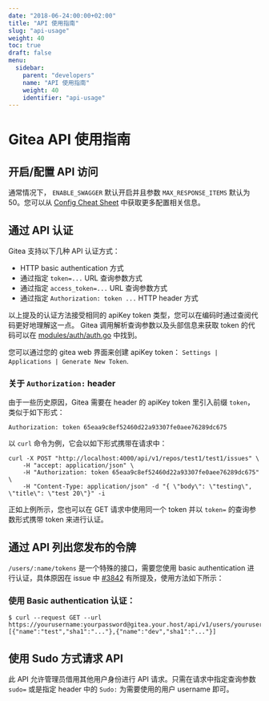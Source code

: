 ```yaml
---
date: "2018-06-24:00:00+02:00"
title: "API 使用指南"
slug: "api-usage"
weight: 40
toc: true
draft: false
menu:
  sidebar:
    parent: "developers"
    name: "API 使用指南"
    weight: 40
    identifier: "api-usage"
---
```


# Gitea API 使用指南

## 开启/配置 API 访问

通常情况下， `ENABLE_SWAGGER` 默认开启并且参数 `MAX_RESPONSE_ITEMS` 默认为 50。您可以从 [Config Cheat
Sheet](https://docs.gitea.io/en-us/config-cheat-sheet/) 中获取更多配置相关信息。

## 通过 API 认证

Gitea 支持以下几种 API 认证方式：

- HTTP basic authentication 方式
- 通过指定 `token=...` URL 查询参数方式
- 通过指定 `access_token=...` URL 查询参数方式
- 通过指定 `Authorization: token ...` HTTP header 方式

以上提及的认证方法接受相同的 apiKey token 类型，您可以在编码时通过查阅代码更好地理解这一点。
Gitea 调用解析查询参数以及头部信息来获取 token 的代码可以在 [modules/auth/auth.go](https://github.com/go-gitea/gitea/blob/6efdcaed86565c91a3dc77631372a9cc45a58e89/modules/auth/auth.go#L47) 中找到。

您可以通过您的 gitea web 界面来创建 apiKey token：
`Settings | Applications | Generate New Token`.

### 关于 `Authorization:` header

由于一些历史原因，Gitea 需要在 header 的 apiKey token 里引入前缀 `token`，类似于如下形式：

```
Authorization: token 65eaa9c8ef52460d22a93307fe0aee76289dc675
```

以 `curl` 命令为例，它会以如下形式携带在请求中：

```
curl -X POST "http://localhost:4000/api/v1/repos/test1/test1/issues" \
    -H "accept: application/json" \
    -H "Authorization: token 65eaa9c8ef52460d22a93307fe0aee76289dc675" \
    -H "Content-Type: application/json" -d "{ \"body\": \"testing\", \"title\": \"test 20\"}" -i
```

正如上例所示，您也可以在 GET 请求中使用同一个 token 并以 `token=` 的查询参数形式携带 token 来进行认证。

## 通过 API 列出您发布的令牌

`/users/:name/tokens` 是一个特殊的接口，需要您使用 basic authentication 进行认证，具体原因在 issue 中
[#3842](https://github.com/go-gitea/gitea/issues/3842#issuecomment-397743346) 有所提及，使用方法如下所示：

### 使用 Basic authentication 认证：

```
$ curl --request GET --url https://yourusername:yourpassword@gitea.your.host/api/v1/users/yourusername/tokens
[{"name":"test","sha1":"..."},{"name":"dev","sha1":"..."}]
```

## 使用 Sudo 方式请求 API

此 API 允许管理员借用其他用户身份进行 API 请求。只需在请求中指定查询参数 `sudo=` 或是指定 header 中的 `Sudo:` 为需要使用的用户 username 即可。
